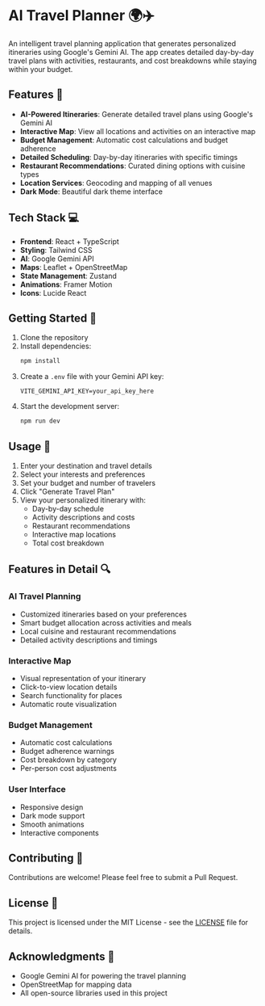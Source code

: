 # AI Travel Planner 🌍✈️

An intelligent travel planning application that generates personalized itineraries using Google's Gemini AI. The app creates detailed day-by-day travel plans with activities, restaurants, and cost breakdowns while staying within your budget.

## Features 🌟

- **AI-Powered Itineraries**: Generate detailed travel plans using Google's Gemini AI
- **Interactive Map**: View all locations and activities on an interactive map
- **Budget Management**: Automatic cost calculations and budget adherence
- **Detailed Scheduling**: Day-by-day itineraries with specific timings
- **Restaurant Recommendations**: Curated dining options with cuisine types
- **Location Services**: Geocoding and mapping of all venues
- **Dark Mode**: Beautiful dark theme interface

## Tech Stack 💻

- **Frontend**: React + TypeScript
- **Styling**: Tailwind CSS
- **AI**: Google Gemini API
- **Maps**: Leaflet + OpenStreetMap
- **State Management**: Zustand
- **Animations**: Framer Motion
- **Icons**: Lucide React

## Getting Started 🚀

1. Clone the repository
2. Install dependencies:
   ```bash
   npm install
   ```
3. Create a `.env` file with your Gemini API key:
   ```
   VITE_GEMINI_API_KEY=your_api_key_here
   ```
4. Start the development server:
   ```bash
   npm run dev
   ```

## Usage 📝

1. Enter your destination and travel details
2. Select your interests and preferences
3. Set your budget and number of travelers
4. Click "Generate Travel Plan"
5. View your personalized itinerary with:
   - Day-by-day schedule
   - Activity descriptions and costs
   - Restaurant recommendations
   - Interactive map locations
   - Total cost breakdown

## Features in Detail 🔍

### AI Travel Planning
- Customized itineraries based on your preferences
- Smart budget allocation across activities and meals
- Local cuisine and restaurant recommendations
- Detailed activity descriptions and timings

### Interactive Map
- Visual representation of your itinerary
- Click-to-view location details
- Search functionality for places
- Automatic route visualization

### Budget Management
- Automatic cost calculations
- Budget adherence warnings
- Cost breakdown by category
- Per-person cost adjustments

### User Interface
- Responsive design
- Dark mode support
- Smooth animations
- Interactive components

## Contributing 🤝

Contributions are welcome! Please feel free to submit a Pull Request.

## License 📄

This project is licensed under the MIT License - see the [LICENSE](LICENSE) file for details.

## Acknowledgments 🙏

- Google Gemini AI for powering the travel planning
- OpenStreetMap for mapping data
- All open-source libraries used in this project